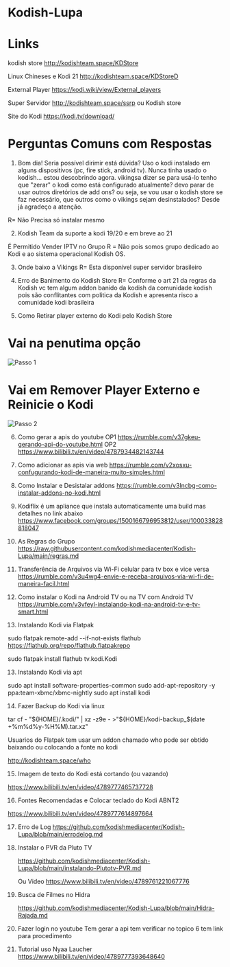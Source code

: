 # Kodish-Lupa

# Links

kodish store 
http://kodishteam.space/KDStore

Linux Chineses e Kodi 21
http://kodishteam.space/KDStoreD

External Player 
https://kodi.wiki/view/External_players

Super Servidor
http://kodishteam.space/ssrp 
ou Kodish store

Site do Kodi 
https://kodi.tv/download/

# Perguntas Comuns com Respostas

1) Bom  dia! Seria possível dirimir está dúvida? Uso o kodi instalado em alguns  dispositivos (pc, fire stick, android tv). Nunca tinha usado o  kodish... estou descobrindo agora. vikingsa dizer se para usá-lo tenho  que "zerar" o kodi como está configurado atualmente?  devo parar de usar outros diretórios de add ons? ou seja, se vou usar o  kodish store se faz necessário, que outros como o vikings sejam  desinstalados? Desde já agradeço a atenção.

R= Não Precisa só instalar mesmo

2) Kodish Team da suporte a kodi 19/20 e em breve ao 21

É Permitido Vender IPTV no Grupo 
R = Não pois somos grupo dedicado ao Kodi e ao sistema operacional Kodish OS.

3) Onde baixo a Vikings
R= Esta disponível super servidor brasileiro

4) Erro de Banimento do Kodish Store
R= Conforme o art 21 da regras da Kodish vc tem algum addon banido da kodish da comunidade kodish pois são conflitantes com politica da Kodish e apresenta risco a comunidade kodi brasileira

5) Como Retirar player externo do Kodi pelo Kodish Store

# Vai na penutima opção
![Passo 1](https://img001.prntscr.com/file/img001/gOOpK0mDTdCUuUNitmDZ-Q.png)

# Vai em Remover Player Externo e Reinicie o Kodi
![Passo 2](https://img001.prntscr.com/file/img001/gJAvUVDiTSmCOYflL4DhWA.png)
     
6) Como gerar a apis do youtube
     OP1 
   https://rumble.com/v37gkeu-gerando-api-do-youtube.html
     OP2
   https://www.bilibili.tv/en/video/4787934482143744
   
8) Como adicionar as apis via web
   https://rumble.com/v2xosxu-confugurando-kodi-de-maneira-muito-simples.html

9) Como Instalar e Desistalar addons
https://rumble.com/v3lncbg-como-instalar-addons-no-kodi.html

10) Kodiflix é um apliance que instala automaticamente uma build mas detalhes no link abaixo
https://www.facebook.com/groups/1500166796953812/user/100033828818047

11) As Regras do Grupo
https://raw.githubusercontent.com/kodishmediacenter/Kodish-Lupa/main/regras.md

12) Transferência de Arquivos via Wi-Fi celular para tv box e vice versa
https://rumble.com/v3u4wg4-envie-e-receba-arquivos-via-wi-fi-de-maneira-facil.html

13) Como instalar o Kodi na Android TV ou na TV com Android TV
https://rumble.com/v3vfeyl-instalando-kodi-na-android-tv-e-tv-smart.html


12) Instalando Kodi via Flatpak 

sudo flatpak remote-add --if-not-exists flathub https://flathub.org/repo/flathub.flatpakrepo

sudo flatpak install flathub tv.kodi.Kodi

13) Instalando Kodi via apt

sudo apt install software-properties-common
sudo add-apt-repository -y ppa:team-xbmc/xbmc-nightly
sudo apt install kodi

14) Fazer Backup do Kodi via linux

tar cf - "${HOME}/.kodi/" | xz -z9e - >"${HOME}/kodi-backup_$(date +%m%d%y-%H%M).tar.xz"

Usuarios do Flatpak tem usar um addon chamado who pode ser obtido baixando ou colocando 
a fonte no kodi

http://kodishteam.space/who

15) Imagem de texto do Kodi está cortando (ou vazando)
    
https://www.bilibili.tv/en/video/4789777465737728

16) Fontes Recomendadas e Colocar teclado do Kodi ABNT2
    
https://www.bilibili.tv/en/video/4789777614897664

17) Erro  de Log
  https://github.com/kodishmediacenter/Kodish-Lupa/blob/main/errodelog.md

18) Instalar o PVR da Pluto TV

    https://github.com/kodishmediacenter/Kodish-Lupa/blob/main/instalando-Plutotv-PVR.md
	
	Ou Video 
	https://www.bilibili.tv/en/video/4789761221067776

19) Busca de Filmes no Hidra

    https://github.com/kodishmediacenter/Kodish-Lupa/blob/main/Hidra-Rajada.md 

20) Fazer login no youtube
Tem gerar a api tem verificar no topico 6 tem link para procedimento

21) Tutorial uso Nyaa Laucher
     https://www.bilibili.tv/en/video/4789777393648640
    
